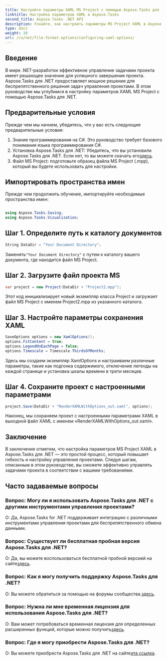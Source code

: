 ```yaml
---
title: Настройте параметры XAML MS Project с помощью Aspose.Tasks для .NET
linktitle: Настройка параметров XAML в Aspose.Tasks
second_title: Aspose.Tasks .NET API
description: Узнайте, как настроить параметры MS Project XAML в Aspose.Tasks для .NET. Повысьте гибкость управления проектами и возможность настройки с помощью пошаговых инструкций.
type: docs
weight: 10
url: /ru/net/file-format-options/configuring-xaml-options/
---
```

## Введение
В мире .NET-разработки эффективное управление задачами проекта имеет решающее значение для успешного завершения проекта. Aspose.Tasks для .NET предоставляет мощное решение для беспрепятственного решения задач управления проектами. В этом руководстве мы углубимся в настройку параметров XAML MS Project с помощью Aspose.Tasks для .NET. 
## Предварительные условия
Прежде чем мы начнем, убедитесь, что у вас есть следующие предварительные условия:
1. Знание программирования на C#. Это руководство требует базового понимания языка программирования C#.
2.  Установка Aspose.Tasks для .NET: Убедитесь, что вы установили Aspose.Tasks для .NET. Если нет, то вы можете скачать его[здесь](https://releases.aspose.com/tasks/net/).
3. Файл MS Project: подготовьте образец файла MS Project (.mpp), который вы будете использовать для настройки.
## Импортировать пространства имен
Прежде чем продолжить обучение, импортируйте необходимые пространства имен:
```csharp

using Aspose.Tasks.Saving;
using Aspose.Tasks.Visualization;
```
## Шаг 1. Определите путь к каталогу документов
```csharp
String DataDir = "Your Document Directory";
```
 Заменять`"Your Document Directory"` с путем к каталогу вашего документа, где находится файл MS Project.
## Шаг 2. Загрузите файл проекта MS
```csharp
var project = new Project(DataDir + "Project2.mpp");
```
Этот код инициализирует новый экземпляр класса Project и загружает файл MS Project с именем Project2.mpp из указанного каталога.
## Шаг 3. Настройте параметры сохранения XAML
```csharp
SaveOptions options = new XamlOptions();
options.FitContent = true;
options.LegendOnEachPage = false;
options.Timescale = Timescale.ThirdsOfMonths;
```
Здесь мы создаем экземпляр XamlOptions и настраиваем различные параметры, такие как подгонка содержимого, отключение легенды на каждой странице и установка шкалы времени в трети месяцев.
## Шаг 4. Сохраните проект с настроенными параметрами
```csharp
project.Save(DataDir + "RenderXAMLWithOptions_out.xaml", options);
```
Наконец, мы сохраняем проект с настроенными параметрами XAML в выходной файл XAML с именем «RenderXAMLWithOptions_out.xaml».
## Заключение
В заключение отметим, что настройка параметров MS Project XAML в Aspose.Tasks для .NET — это простой процесс, который повышает гибкость и настройку управления проектами. Следуя шагам, описанным в этом руководстве, вы сможете эффективно управлять задачами проекта в соответствии с вашими требованиями.

## Часто задаваемые вопросы

### Вопрос: Могу ли я использовать Aspose.Tasks для .NET с другими инструментами управления проектами?

О: Да, Aspose.Tasks for .NET поддерживает интеграцию с различными инструментами управления проектами для беспрепятственного обмена данными.

### Вопрос: Существует ли бесплатная пробная версия Aspose.Tasks для .NET?

 О: Да, вы можете воспользоваться бесплатной пробной версией на сайте[здесь](https://releases.aspose.com/).

### Вопрос: Как я могу получить поддержку Aspose.Tasks для .NET?

 О: Вы можете обратиться за помощью на форумы сообщества.[здесь](https://forum.aspose.com/c/tasks/15).

### Вопрос: Нужна ли мне временная лицензия для использования Aspose.Tasks для .NET?

 О: Вам может потребоваться временная лицензия для определенных расширенных функций, которые можно получить[здесь](https://purchase.aspose.com/temporary-license/).

### Вопрос: Где я могу приобрести Aspose.Tasks для .NET?

 О: Вы можете приобрести Aspose.Tasks для .NET на сайте[эта ссылка](https://purchase.aspose.com/buy).